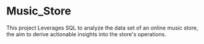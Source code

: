 # Music_Store
 This project Leverages SQL to analyze the data set of an online music store, the aim to derive actionable insights into the store's operations.
